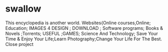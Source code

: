# swallow
This encyclopedia is another world. Websites{Online courses,Online; Education; IMAGES 4 DESIGN ; DOWNLOAD ; Software programs; Books &amp; Novels ;Torrents; USEFUL ;GAMES; Science And Technology; Save Your Time &amp; Enjoy Your Life;Learn Photography;Change Your Life For The Best.  Close project
